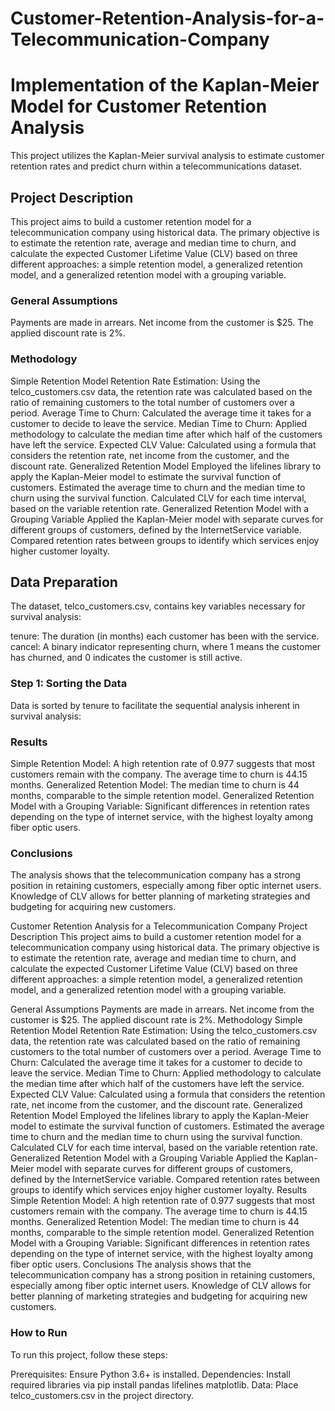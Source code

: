 # Customer-Retention-Analysis-for-a-Telecommunication-Company
# Implementation of the Kaplan-Meier Model for Customer Retention Analysis
This project utilizes the Kaplan-Meier survival analysis to estimate customer retention rates and predict churn within a telecommunications dataset. 
## Project Description
This project aims to build a customer retention model for a telecommunication company using historical data. The primary objective is to estimate the retention rate, average and median time to churn, and calculate the expected Customer Lifetime Value (CLV) based on three different approaches: a simple retention model, a generalized retention model, and a generalized retention model with a grouping variable.

### General Assumptions
Payments are made in arrears.
Net income from the customer is $25.
The applied discount rate is 2%.
### Methodology
Simple Retention Model
Retention Rate Estimation: Using the telco_customers.csv data, the retention rate was calculated based on the ratio of remaining customers to the total number of customers over a period.
Average Time to Churn: Calculated the average time it takes for a customer to decide to leave the service.
Median Time to Churn: Applied methodology to calculate the median time after which half of the customers have left the service.
Expected CLV Value: Calculated using a formula that considers the retention rate, net income from the customer, and the discount rate.
Generalized Retention Model
Employed the lifelines library to apply the Kaplan-Meier model to estimate the survival function of customers.
Estimated the average time to churn and the median time to churn using the survival function.
Calculated CLV for each time interval, based on the variable retention rate.
Generalized Retention Model with a Grouping Variable
Applied the Kaplan-Meier model with separate curves for different groups of customers, defined by the InternetService variable.
Compared retention rates between groups to identify which services enjoy higher customer loyalty.




## Data Preparation
The dataset, telco_customers.csv, contains key variables necessary for survival analysis:

tenure: The duration (in months) each customer has been with the service.
cancel: A binary indicator representing churn, where 1 means the customer has churned, and 0 indicates the customer is still active.
### Step 1: Sorting the Data
Data is sorted by tenure to facilitate the sequential analysis inherent in survival analysis:
### Results
Simple Retention Model: A high retention rate of 0.977 suggests that most customers remain with the company. The average time to churn is 44.15 months.
Generalized Retention Model: The median time to churn is 44 months, comparable to the simple retention model.
Generalized Retention Model with a Grouping Variable: Significant differences in retention rates depending on the type of internet service, with the highest loyalty among fiber optic users.
### Conclusions
The analysis shows that the telecommunication company has a strong position in retaining customers, especially among fiber optic internet users. Knowledge of CLV allows for better planning of marketing strategies and budgeting for acquiring new customers.


Customer Retention Analysis for a Telecommunication Company
Project Description
This project aims to build a customer retention model for a telecommunication company using historical data. The primary objective is to estimate the retention rate, average and median time to churn, and calculate the expected Customer Lifetime Value (CLV) based on three different approaches: a simple retention model, a generalized retention model, and a generalized retention model with a grouping variable.

General Assumptions
Payments are made in arrears.
Net income from the customer is $25.
The applied discount rate is 2%.
Methodology
Simple Retention Model
Retention Rate Estimation: Using the telco_customers.csv data, the retention rate was calculated based on the ratio of remaining customers to the total number of customers over a period.
Average Time to Churn: Calculated the average time it takes for a customer to decide to leave the service.
Median Time to Churn: Applied methodology to calculate the median time after which half of the customers have left the service.
Expected CLV Value: Calculated using a formula that considers the retention rate, net income from the customer, and the discount rate.
Generalized Retention Model
Employed the lifelines library to apply the Kaplan-Meier model to estimate the survival function of customers.
Estimated the average time to churn and the median time to churn using the survival function.
Calculated CLV for each time interval, based on the variable retention rate.
Generalized Retention Model with a Grouping Variable
Applied the Kaplan-Meier model with separate curves for different groups of customers, defined by the InternetService variable.
Compared retention rates between groups to identify which services enjoy higher customer loyalty.
Results
Simple Retention Model: A high retention rate of 0.977 suggests that most customers remain with the company. The average time to churn is 44.15 months.
Generalized Retention Model: The median time to churn is 44 months, comparable to the simple retention model.
Generalized Retention Model with a Grouping Variable: Significant differences in retention rates depending on the type of internet service, with the highest loyalty among fiber optic users.
Conclusions
The analysis shows that the telecommunication company has a strong position in retaining customers, especially among fiber optic internet users. Knowledge of CLV allows for better planning of marketing strategies and budgeting for acquiring new customers.

### How to Run
To run this project, follow these steps:

Prerequisites: Ensure Python 3.6+ is installed.
Dependencies: Install required libraries via pip install pandas lifelines matplotlib.
Data: Place telco_customers.csv in the project directory.
